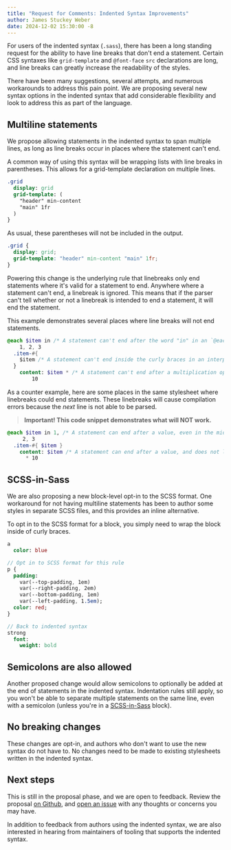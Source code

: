 ```yaml
---
title: "Request for Comments: Indented Syntax Improvements"
author: James Stuckey Weber
date: 2024-12-02 15:30:00 -8
---
```


For users of the indented syntax (`.sass`), there has been a long standing
request for the ability to have line breaks that don't end a statement. Certain
CSS syntaxes like `grid-template` and `@font-face` `src` declarations are long,
and line breaks can greatly increase the readability of the styles. 

There have been many suggestions, several attempts, and numerous workarounds to
address this pain point. We are proposing several new syntax options in the
indented syntax that add considerable flexibility and look to address this as
part of the language.

## Multiline statements

We propose allowing statements in the indented syntax to span multiple lines, as
long as line breaks occur in places where the statement can't end. 

A common way of using this syntax will be wrapping lists with line breaks in
parentheses. This allows for a grid-template declaration on multiple lines.

```sass
.grid
  display: grid
  grid-template: (
    "header" min-content
    "main" 1fr
  )
}
```

As usual, these parentheses will not be included in the output.

```css
.grid {
  display: grid;
  grid-template: "header" min-content "main" 1fr;
}
```

Powering this change is the underlying rule that linebreaks only end statements
where it's valid for a statement to end. Anywhere where a statement can't end, a
linebreak is ignored. This means that if the parser can't tell whether or not a
linebreak is intended to end a statement, it will end the statement.

This example demonstrates several places where line breaks will not end
statements.

```sass
@each $item in /* A statement can't end after the word "in" in an `@each` statement. */
    1, 2, 3
  .item-#{ 
    $item /* A statement can't end inside the curly braces in an interpolation. */
  }
    content: $item * /* A statement can't end after a multiplication operator. */
        10
```


As a counter example, here are some places in the same stylesheet where
linebreaks could end statements. These linebreaks will cause compilation errors
because the _next_ line is not able to be parsed.

> **Important! This code snippet demonstrates what will NOT work.**

```sass
@each $item in 1, /* A statement can end after a value, even in the middle of a list. */
     2, 3
  .item-#{ $item }
    content: $item /* A statement can end after a value, and does not look ahead for operators. */
      * 10
```

## SCSS-in-Sass

We are also proposing a new block-level opt-in to the SCSS format. One 
workaround for not having multiline statements has been to author some styles in
separate SCSS files, and this provides an inline alternative.

To opt in to the SCSS format for a block, you simply need
to wrap the block inside of curly braces. 

```sass
a
  color: blue

// Opt in to SCSS format for this rule
p {
  padding: 
    var(--top-padding, 1em)
    var(--right-padding, 2em)
    var(--bottom-padding, 1em)
    var(--left-padding, 1.5em);
  color: red;
}

// Back to indented syntax
strong
  font:
    weight: bold
```

## Semicolons are also allowed

Another proposed change would allow semicolons to optionally be added at the end
of statements in the indented syntax. Indentation rules still apply, so you
won't be able to separate multiple statements on the same line, even with a
semicolon (unless you're in a [SCSS-in-Sass](#scss-in-sass) block).

## No breaking changes

These changes are opt-in, and authors who don't want to use the new syntax do
not have to. No changes need to be made to existing stylesheets written in the
indented syntax.

## Next steps

This is still in the proposal phase, and we are open to feedback. Review the
proposal [on Github], and [open an issue] with any thoughts or concerns you
may have.

[on Github]: https://github.com/sass/sass/blob/main/proposal/indented-syntax-improvements.md
[open an issue]: https://github.com/sass/sass/issues/new

In addition to feedback from authors using the indented syntax, we are also
interested in hearing from maintainers of tooling that supports the indented
syntax.
